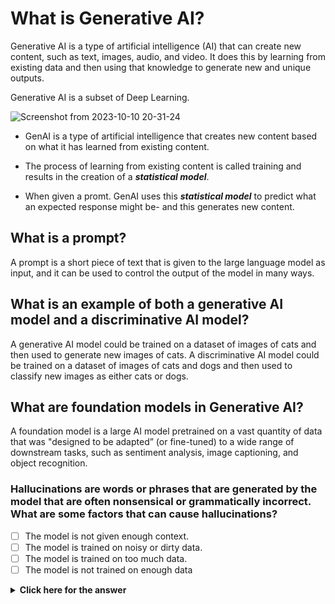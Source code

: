 # What is Generative AI?
Generative AI is a type of artificial intelligence (AI) that can create new content, such as text, images, audio, and video. It does this by learning from existing data and then using that knowledge to generate new and unique outputs.

Generative AI is a subset of Deep Learning.

![Screenshot from 2023-10-10 20-31-24](https://github.com/ngchub/Google-Cloud-Workshops/assets/28653377/59d3fc8a-2eb0-4b21-bf56-603fef5da88d)

  - GenAI is a type of artificial intelligence that creates new content based on what it has learned from existing content. <br/>

  - The process of learning from existing content is called training and results in the creation of a ***statistical model***.

  - When given a promt. GenAI uses this ***statistical model*** to predict what an expected response might be- and this generates new content.



## What is a prompt?
A prompt is a short piece of text that is given to the large language model as input, and it can be used to control the output of the model in many ways.

## What is an example of both a generative AI model and a discriminative AI model?
A generative AI model could be trained on a dataset of images of cats and then used to generate new images of cats. A discriminative AI model could be trained on a dataset of images of cats and dogs and then used to classify new images as either cats or dogs.

## What are foundation models in Generative AI?
A foundation model is a large AI model pretrained on a vast quantity of data that was "designed to be adapted” (or fine-tuned) to a wide range of downstream tasks, such as sentiment analysis, image captioning, and object recognition.

<h3> 
Hallucinations are words or phrases that are generated by the model that are often nonsensical or grammatically incorrect. What are some factors that can cause hallucinations?  </h3> 

- [ ] The model is not given enough context.
- [ ] The model is trained on noisy or dirty data.
- [ ] The model is trained on too much data.
- [ ] The model is not trained on enough data

</div>

<details>
  <summary><b>Click here for the answer</b></summary>
<br>
<div id="q79" class="collapse">
   
- [x] The model is not given enough context.
- [x] The model is trained on noisy or dirty data.
- [ ] The model is trained on too much data.
- [x] The model is not trained on enough data

 </b>
</div>
</details>



